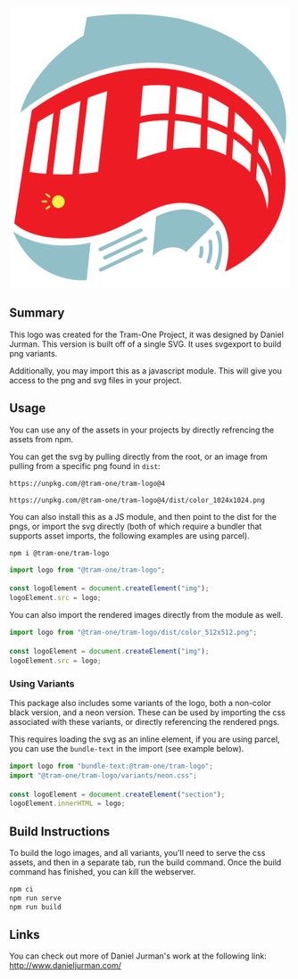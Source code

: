 <p align="center">
  <img src="logo.svg" width="512" />
</p>

## Summary

This logo was created for the Tram-One Project, it was designed by Daniel Jurman.
This version is built off of a single SVG. It uses svgexport to build png variants.

Additionally, you may import this as a javascript module. This will give you access to the png and svg files in your project.

## Usage

You can use any of the assets in your projects by directly refrencing the assets from npm.

You can get the svg by pulling directly from the root, or an image from pulling from a specific png found in `dist`:

```
https://unpkg.com/@tram-one/tram-logo@4
```

```
https://unpkg.com/@tram-one/tram-logo@4/dist/color_1024x1024.png
```

You can also install this as a JS module, and then point to the dist for the pngs, or import the svg directly (both of which require a bundler that supports asset imports, the following examples are using parcel).

```
npm i @tram-one/tram-logo
```

```js
import logo from "@tram-one/tram-logo";

const logoElement = document.createElement("img");
logoElement.src = logo;
```

You can also import the rendered images directly from the module as well.

```js
import logo from "@tram-one/tram-logo/dist/color_512x512.png";

const logoElement = document.createElement("img");
logoElement.src = logo;
```

### Using Variants

This package also includes some variants of the logo, both a non-color black version, and a neon version. These can be used by importing the css associated with these variants, or directly referencing the rendered pngs.

This requires loading the svg as an inline element, if you are using parcel, you can use the `bundle-text` in the import (see example below).

```js
import logo from "bundle-text:@tram-one/tram-logo";
import "@tram-one/tram-logo/variants/neon.css";

const logoElement = document.createElement("section");
logoElement.innerHTML = logo;
```

## Build Instructions

To build the logo images, and all variants, you'll need to serve the css assets, and then in a separate tab, run the build command. Once the build command has finished, you can kill the webserver.

```
npm ci
npm run serve
npm run build
```

## Links

You can check out more of Daniel Jurman's work at the following link: http://www.danieljurman.com/

